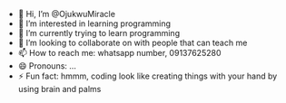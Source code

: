 - 👋 Hi, I’m @OjukwuMiracle
- 👀 I’m interested in learning programming
- 🌱 I’m currently trying to learn programming
- 💞️ I’m looking to collaborate on with people that can teach me
- 📫 How to reach me: whatsapp number, 09137625280
- 😄 Pronouns: ...
- ⚡ Fun fact: hmmm, coding look like creating things with your hand by using brain and palms

<!---
OjukwuMiracle/OjukwuMiracle is a ✨ special ✨ repository because its `README.md` (this file) appears on your GitHub profile.
You can click the Preview link to take a look at your changes.
--->
